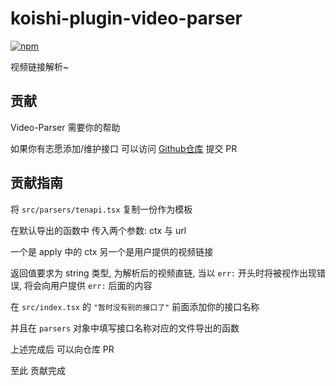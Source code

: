 # koishi-plugin-video-parser

[![npm](https://img.shields.io/npm/v/koishi-plugin-video-decoder?style=flat-square)](https://www.npmjs.com/package/koishi-plugin-video-decoder)

视频链接解析~

## 贡献

Video-Parser 需要你的帮助

如果你有志愿添加/维护接口 可以访问 [Github仓库](http://github.com/HuanLinMaster/koishi-plugin-video-parser) 提交 PR

## 贡献指南

将 ```src/parsers/tenapi.tsx``` 复制一份作为模板

在默认导出的函数中 传入两个参数: ctx 与 url

一个是 apply 中的 ctx 另一个是用户提供的视频链接

返回值要求为 string 类型, 为解析后的视频直链, 当以 ```err:``` 开头时将被视作出现错误, 将会向用户提供 ```err:``` 后面的内容

在 ```src/index.tsx``` 的 ```"暂时没有别的接口了"``` 前面添加你的接口名称

并且在 ```parsers``` 对象中填写接口名称对应的文件导出的函数

上述完成后 可以向仓库 PR

至此 贡献完成